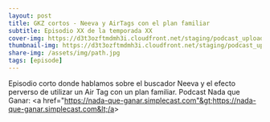 ```yaml
---
layout: post
title: GKZ cortos - Neeva y AirTags con el plan familiar
subtitle: Episodio XX de la temporada XX
cover-img: https://d3t3ozftmdmh3i.cloudfront.net/staging/podcast_uploaded_episode/14743809/14743809-1691157106898-5b780f70ba958.jpg
thumbnail-img: https://d3t3ozftmdmh3i.cloudfront.net/staging/podcast_uploaded_episode/14743809/14743809-1691157106898-5b780f70ba958.jpg
share-img: /assets/img/path.jpg
tags: [episode]
---
```


Episodio corto donde hablamos sobre el buscador Neeva y el efecto perverso de utilizar un Air Tag con un plan familiar. Podcast Nada que Ganar: &lt;a href="https://nada-que-ganar.simplecast.com"&gt;https://nada-que-ganar.simplecast.com&lt;/a&gt;
